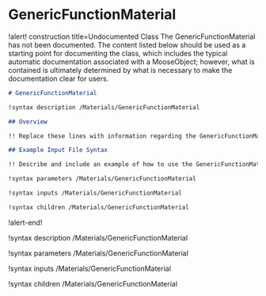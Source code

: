 # GenericFunctionMaterial

!alert! construction title=Undocumented Class
The GenericFunctionMaterial has not been documented. The content listed below should be used as a starting point for
documenting the class, which includes the typical automatic documentation associated with a
MooseObject; however, what is contained is ultimately determined by what is necessary to make the
documentation clear for users.

```markdown
# GenericFunctionMaterial

!syntax description /Materials/GenericFunctionMaterial

## Overview

!! Replace these lines with information regarding the GenericFunctionMaterial object.

## Example Input File Syntax

!! Describe and include an example of how to use the GenericFunctionMaterial object.

!syntax parameters /Materials/GenericFunctionMaterial

!syntax inputs /Materials/GenericFunctionMaterial

!syntax children /Materials/GenericFunctionMaterial
```
!alert-end!

!syntax description /Materials/GenericFunctionMaterial

!syntax parameters /Materials/GenericFunctionMaterial

!syntax inputs /Materials/GenericFunctionMaterial

!syntax children /Materials/GenericFunctionMaterial

